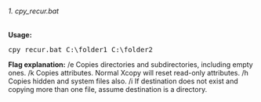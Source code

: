 ###### 1. cpy_recur.bat
**Usage:**
<pre>
cpy_recur.bat C:\folder1 C:\folder2
</pre>

**Flag explanation:**
/e Copies directories and subdirectories, including empty ones.
/k Copies attributes. Normal Xcopy will reset read-only attributes.
/h Copies hidden and system files also.
/i If destination does not exist and copying more than one file, assume destination is a directory.
